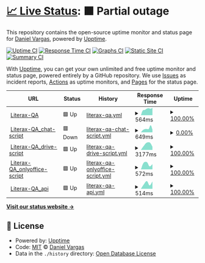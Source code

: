 # [📈 Live Status](https://demo.upptime.js.org): <!--live status--> **🟧 Partial outage**

This repository contains the open-source uptime monitor and status page for [Daniel Vargas](https://demo.upptime.js.org), powered by [Upptime](https://github.com/upptime/upptime).

[![Uptime CI](https://github.com/at-DanielVargas/literax-healts/workflows/Uptime%20CI/badge.svg)](https://github.com/at-DanielVargas/literax-healts/actions?query=workflow%3A%22Uptime+CI%22)
[![Response Time CI](https://github.com/at-DanielVargas/literax-healts/workflows/Response%20Time%20CI/badge.svg)](https://github.com/at-DanielVargas/literax-healts/actions?query=workflow%3A%22Response+Time+CI%22)
[![Graphs CI](https://github.com/at-DanielVargas/literax-healts/workflows/Graphs%20CI/badge.svg)](https://github.com/at-DanielVargas/literax-healts/actions?query=workflow%3A%22Graphs+CI%22)
[![Static Site CI](https://github.com/at-DanielVargas/literax-healts/workflows/Static%20Site%20CI/badge.svg)](https://github.com/at-DanielVargas/literax-healts/actions?query=workflow%3A%22Static+Site+CI%22)
[![Summary CI](https://github.com/at-DanielVargas/literax-healts/workflows/Summary%20CI/badge.svg)](https://github.com/at-DanielVargas/literax-healts/actions?query=workflow%3A%22Summary+CI%22)

With [Upptime](https://upptime.js.org), you can get your own unlimited and free uptime monitor and status page, powered entirely by a GitHub repository. We use [Issues](https://github.com/at-DanielVargas/literax-healts/issues) as incident reports, [Actions](https://github.com/at-DanielVargas/literax-healts/actions) as uptime monitors, and [Pages](https://demo.upptime.js.org) for the status page.

<!--start: status pages-->
<!-- This summary is generated by Upptime (https://github.com/upptime/upptime) -->
<!-- Do not edit this manually, your changes will be overwritten -->
<!-- prettier-ignore -->
| URL | Status | History | Response Time | Uptime |
| --- | ------ | ------- | ------------- | ------ |
| <img alt="" src="https://favicons.githubusercontent.com/literaxqa.origon.cloud" height="13"> [Literax-QA](https://literaxqa.origon.cloud/) | 🟩 Up | [literax-qa.yml](https://github.com/at-DanielVargas/literax-healts/commits/HEAD/history/literax-qa.yml) | <details><summary><img alt="Response time graph" src="./graphs/literax-qa/response-time-week.png" height="20"> 564ms</summary><br><a href="https://at-DanielVargas.github.io/literax-healts/history/literax-qa"><img alt="Response time 564" src="https://img.shields.io/endpoint?url=https%3A%2F%2Fraw.githubusercontent.com%2Fat-DanielVargas%2Fliterax-healts%2FHEAD%2Fapi%2Fliterax-qa%2Fresponse-time.json"></a><br><a href="https://at-DanielVargas.github.io/literax-healts/history/literax-qa"><img alt="24-hour response time 676" src="https://img.shields.io/endpoint?url=https%3A%2F%2Fraw.githubusercontent.com%2Fat-DanielVargas%2Fliterax-healts%2FHEAD%2Fapi%2Fliterax-qa%2Fresponse-time-day.json"></a><br><a href="https://at-DanielVargas.github.io/literax-healts/history/literax-qa"><img alt="7-day response time 564" src="https://img.shields.io/endpoint?url=https%3A%2F%2Fraw.githubusercontent.com%2Fat-DanielVargas%2Fliterax-healts%2FHEAD%2Fapi%2Fliterax-qa%2Fresponse-time-week.json"></a><br><a href="https://at-DanielVargas.github.io/literax-healts/history/literax-qa"><img alt="30-day response time 564" src="https://img.shields.io/endpoint?url=https%3A%2F%2Fraw.githubusercontent.com%2Fat-DanielVargas%2Fliterax-healts%2FHEAD%2Fapi%2Fliterax-qa%2Fresponse-time-month.json"></a><br><a href="https://at-DanielVargas.github.io/literax-healts/history/literax-qa"><img alt="1-year response time 564" src="https://img.shields.io/endpoint?url=https%3A%2F%2Fraw.githubusercontent.com%2Fat-DanielVargas%2Fliterax-healts%2FHEAD%2Fapi%2Fliterax-qa%2Fresponse-time-year.json"></a></details> | <details><summary><a href="https://at-DanielVargas.github.io/literax-healts/history/literax-qa">100.00%</a></summary><a href="https://at-DanielVargas.github.io/literax-healts/history/literax-qa"><img alt="All-time uptime 100.00%" src="https://img.shields.io/endpoint?url=https%3A%2F%2Fraw.githubusercontent.com%2Fat-DanielVargas%2Fliterax-healts%2FHEAD%2Fapi%2Fliterax-qa%2Fuptime.json"></a><br><a href="https://at-DanielVargas.github.io/literax-healts/history/literax-qa"><img alt="24-hour uptime 100.00%" src="https://img.shields.io/endpoint?url=https%3A%2F%2Fraw.githubusercontent.com%2Fat-DanielVargas%2Fliterax-healts%2FHEAD%2Fapi%2Fliterax-qa%2Fuptime-day.json"></a><br><a href="https://at-DanielVargas.github.io/literax-healts/history/literax-qa"><img alt="7-day uptime 100.00%" src="https://img.shields.io/endpoint?url=https%3A%2F%2Fraw.githubusercontent.com%2Fat-DanielVargas%2Fliterax-healts%2FHEAD%2Fapi%2Fliterax-qa%2Fuptime-week.json"></a><br><a href="https://at-DanielVargas.github.io/literax-healts/history/literax-qa"><img alt="30-day uptime 100.00%" src="https://img.shields.io/endpoint?url=https%3A%2F%2Fraw.githubusercontent.com%2Fat-DanielVargas%2Fliterax-healts%2FHEAD%2Fapi%2Fliterax-qa%2Fuptime-month.json"></a><br><a href="https://at-DanielVargas.github.io/literax-healts/history/literax-qa"><img alt="1-year uptime 100.00%" src="https://img.shields.io/endpoint?url=https%3A%2F%2Fraw.githubusercontent.com%2Fat-DanielVargas%2Fliterax-healts%2FHEAD%2Fapi%2Fliterax-qa%2Fuptime-year.json"></a></details>
| <img alt="" src="https://favicons.githubusercontent.com/front.literaxqa.origon.app" height="13"> [Literax-QA_chat-script](https://front.literaxqa.origon.app/chat_element/lit-chat.min.js) | 🟥 Down | [literax-qa-chat-script.yml](https://github.com/at-DanielVargas/literax-healts/commits/HEAD/history/literax-qa-chat-script.yml) | <details><summary><img alt="Response time graph" src="./graphs/literax-qa-chat-script/response-time-week.png" height="20"> 649ms</summary><br><a href="https://at-DanielVargas.github.io/literax-healts/history/literax-qa-chat-script"><img alt="Response time 649" src="https://img.shields.io/endpoint?url=https%3A%2F%2Fraw.githubusercontent.com%2Fat-DanielVargas%2Fliterax-healts%2FHEAD%2Fapi%2Fliterax-qa-chat-script%2Fresponse-time.json"></a><br><a href="https://at-DanielVargas.github.io/literax-healts/history/literax-qa-chat-script"><img alt="24-hour response time 469" src="https://img.shields.io/endpoint?url=https%3A%2F%2Fraw.githubusercontent.com%2Fat-DanielVargas%2Fliterax-healts%2FHEAD%2Fapi%2Fliterax-qa-chat-script%2Fresponse-time-day.json"></a><br><a href="https://at-DanielVargas.github.io/literax-healts/history/literax-qa-chat-script"><img alt="7-day response time 649" src="https://img.shields.io/endpoint?url=https%3A%2F%2Fraw.githubusercontent.com%2Fat-DanielVargas%2Fliterax-healts%2FHEAD%2Fapi%2Fliterax-qa-chat-script%2Fresponse-time-week.json"></a><br><a href="https://at-DanielVargas.github.io/literax-healts/history/literax-qa-chat-script"><img alt="30-day response time 649" src="https://img.shields.io/endpoint?url=https%3A%2F%2Fraw.githubusercontent.com%2Fat-DanielVargas%2Fliterax-healts%2FHEAD%2Fapi%2Fliterax-qa-chat-script%2Fresponse-time-month.json"></a><br><a href="https://at-DanielVargas.github.io/literax-healts/history/literax-qa-chat-script"><img alt="1-year response time 649" src="https://img.shields.io/endpoint?url=https%3A%2F%2Fraw.githubusercontent.com%2Fat-DanielVargas%2Fliterax-healts%2FHEAD%2Fapi%2Fliterax-qa-chat-script%2Fresponse-time-year.json"></a></details> | <details><summary><a href="https://at-DanielVargas.github.io/literax-healts/history/literax-qa-chat-script">0.00%</a></summary><a href="https://at-DanielVargas.github.io/literax-healts/history/literax-qa-chat-script"><img alt="All-time uptime 0.00%" src="https://img.shields.io/endpoint?url=https%3A%2F%2Fraw.githubusercontent.com%2Fat-DanielVargas%2Fliterax-healts%2FHEAD%2Fapi%2Fliterax-qa-chat-script%2Fuptime.json"></a><br><a href="https://at-DanielVargas.github.io/literax-healts/history/literax-qa-chat-script"><img alt="24-hour uptime 0.00%" src="https://img.shields.io/endpoint?url=https%3A%2F%2Fraw.githubusercontent.com%2Fat-DanielVargas%2Fliterax-healts%2FHEAD%2Fapi%2Fliterax-qa-chat-script%2Fuptime-day.json"></a><br><a href="https://at-DanielVargas.github.io/literax-healts/history/literax-qa-chat-script"><img alt="7-day uptime 0.00%" src="https://img.shields.io/endpoint?url=https%3A%2F%2Fraw.githubusercontent.com%2Fat-DanielVargas%2Fliterax-healts%2FHEAD%2Fapi%2Fliterax-qa-chat-script%2Fuptime-week.json"></a><br><a href="https://at-DanielVargas.github.io/literax-healts/history/literax-qa-chat-script"><img alt="30-day uptime 0.00%" src="https://img.shields.io/endpoint?url=https%3A%2F%2Fraw.githubusercontent.com%2Fat-DanielVargas%2Fliterax-healts%2FHEAD%2Fapi%2Fliterax-qa-chat-script%2Fuptime-month.json"></a><br><a href="https://at-DanielVargas.github.io/literax-healts/history/literax-qa-chat-script"><img alt="1-year uptime 0.00%" src="https://img.shields.io/endpoint?url=https%3A%2F%2Fraw.githubusercontent.com%2Fat-DanielVargas%2Fliterax-healts%2FHEAD%2Fapi%2Fliterax-qa-chat-script%2Fuptime-year.json"></a></details>
| <img alt="" src="https://favicons.githubusercontent.com/front.literaxqa.origon.app" height="13"> [Literax-QA_drive-script](https://front.literaxqa.origon.app/widget/lit-drive.min.js) | 🟩 Up | [literax-qa-drive-script.yml](https://github.com/at-DanielVargas/literax-healts/commits/HEAD/history/literax-qa-drive-script.yml) | <details><summary><img alt="Response time graph" src="./graphs/literax-qa-drive-script/response-time-week.png" height="20"> 3177ms</summary><br><a href="https://at-DanielVargas.github.io/literax-healts/history/literax-qa-drive-script"><img alt="Response time 3177" src="https://img.shields.io/endpoint?url=https%3A%2F%2Fraw.githubusercontent.com%2Fat-DanielVargas%2Fliterax-healts%2FHEAD%2Fapi%2Fliterax-qa-drive-script%2Fresponse-time.json"></a><br><a href="https://at-DanielVargas.github.io/literax-healts/history/literax-qa-drive-script"><img alt="24-hour response time 1766" src="https://img.shields.io/endpoint?url=https%3A%2F%2Fraw.githubusercontent.com%2Fat-DanielVargas%2Fliterax-healts%2FHEAD%2Fapi%2Fliterax-qa-drive-script%2Fresponse-time-day.json"></a><br><a href="https://at-DanielVargas.github.io/literax-healts/history/literax-qa-drive-script"><img alt="7-day response time 3177" src="https://img.shields.io/endpoint?url=https%3A%2F%2Fraw.githubusercontent.com%2Fat-DanielVargas%2Fliterax-healts%2FHEAD%2Fapi%2Fliterax-qa-drive-script%2Fresponse-time-week.json"></a><br><a href="https://at-DanielVargas.github.io/literax-healts/history/literax-qa-drive-script"><img alt="30-day response time 3177" src="https://img.shields.io/endpoint?url=https%3A%2F%2Fraw.githubusercontent.com%2Fat-DanielVargas%2Fliterax-healts%2FHEAD%2Fapi%2Fliterax-qa-drive-script%2Fresponse-time-month.json"></a><br><a href="https://at-DanielVargas.github.io/literax-healts/history/literax-qa-drive-script"><img alt="1-year response time 3177" src="https://img.shields.io/endpoint?url=https%3A%2F%2Fraw.githubusercontent.com%2Fat-DanielVargas%2Fliterax-healts%2FHEAD%2Fapi%2Fliterax-qa-drive-script%2Fresponse-time-year.json"></a></details> | <details><summary><a href="https://at-DanielVargas.github.io/literax-healts/history/literax-qa-drive-script">100.00%</a></summary><a href="https://at-DanielVargas.github.io/literax-healts/history/literax-qa-drive-script"><img alt="All-time uptime 100.00%" src="https://img.shields.io/endpoint?url=https%3A%2F%2Fraw.githubusercontent.com%2Fat-DanielVargas%2Fliterax-healts%2FHEAD%2Fapi%2Fliterax-qa-drive-script%2Fuptime.json"></a><br><a href="https://at-DanielVargas.github.io/literax-healts/history/literax-qa-drive-script"><img alt="24-hour uptime 100.00%" src="https://img.shields.io/endpoint?url=https%3A%2F%2Fraw.githubusercontent.com%2Fat-DanielVargas%2Fliterax-healts%2FHEAD%2Fapi%2Fliterax-qa-drive-script%2Fuptime-day.json"></a><br><a href="https://at-DanielVargas.github.io/literax-healts/history/literax-qa-drive-script"><img alt="7-day uptime 100.00%" src="https://img.shields.io/endpoint?url=https%3A%2F%2Fraw.githubusercontent.com%2Fat-DanielVargas%2Fliterax-healts%2FHEAD%2Fapi%2Fliterax-qa-drive-script%2Fuptime-week.json"></a><br><a href="https://at-DanielVargas.github.io/literax-healts/history/literax-qa-drive-script"><img alt="30-day uptime 100.00%" src="https://img.shields.io/endpoint?url=https%3A%2F%2Fraw.githubusercontent.com%2Fat-DanielVargas%2Fliterax-healts%2FHEAD%2Fapi%2Fliterax-qa-drive-script%2Fuptime-month.json"></a><br><a href="https://at-DanielVargas.github.io/literax-healts/history/literax-qa-drive-script"><img alt="1-year uptime 100.00%" src="https://img.shields.io/endpoint?url=https%3A%2F%2Fraw.githubusercontent.com%2Fat-DanielVargas%2Fliterax-healts%2FHEAD%2Fapi%2Fliterax-qa-drive-script%2Fuptime-year.json"></a></details>
| <img alt="" src="https://favicons.githubusercontent.com/texteditor.literaxqa.origon.app" height="13"> [Literax-QA_onlyoffice-script](https://texteditor.literaxqa.origon.app/web/js/webcomponent.onlyoffice.min.js) | 🟩 Up | [literax-qa-onlyoffice-script.yml](https://github.com/at-DanielVargas/literax-healts/commits/HEAD/history/literax-qa-onlyoffice-script.yml) | <details><summary><img alt="Response time graph" src="./graphs/literax-qa-onlyoffice-script/response-time-week.png" height="20"> 572ms</summary><br><a href="https://at-DanielVargas.github.io/literax-healts/history/literax-qa-onlyoffice-script"><img alt="Response time 572" src="https://img.shields.io/endpoint?url=https%3A%2F%2Fraw.githubusercontent.com%2Fat-DanielVargas%2Fliterax-healts%2FHEAD%2Fapi%2Fliterax-qa-onlyoffice-script%2Fresponse-time.json"></a><br><a href="https://at-DanielVargas.github.io/literax-healts/history/literax-qa-onlyoffice-script"><img alt="24-hour response time 525" src="https://img.shields.io/endpoint?url=https%3A%2F%2Fraw.githubusercontent.com%2Fat-DanielVargas%2Fliterax-healts%2FHEAD%2Fapi%2Fliterax-qa-onlyoffice-script%2Fresponse-time-day.json"></a><br><a href="https://at-DanielVargas.github.io/literax-healts/history/literax-qa-onlyoffice-script"><img alt="7-day response time 572" src="https://img.shields.io/endpoint?url=https%3A%2F%2Fraw.githubusercontent.com%2Fat-DanielVargas%2Fliterax-healts%2FHEAD%2Fapi%2Fliterax-qa-onlyoffice-script%2Fresponse-time-week.json"></a><br><a href="https://at-DanielVargas.github.io/literax-healts/history/literax-qa-onlyoffice-script"><img alt="30-day response time 572" src="https://img.shields.io/endpoint?url=https%3A%2F%2Fraw.githubusercontent.com%2Fat-DanielVargas%2Fliterax-healts%2FHEAD%2Fapi%2Fliterax-qa-onlyoffice-script%2Fresponse-time-month.json"></a><br><a href="https://at-DanielVargas.github.io/literax-healts/history/literax-qa-onlyoffice-script"><img alt="1-year response time 572" src="https://img.shields.io/endpoint?url=https%3A%2F%2Fraw.githubusercontent.com%2Fat-DanielVargas%2Fliterax-healts%2FHEAD%2Fapi%2Fliterax-qa-onlyoffice-script%2Fresponse-time-year.json"></a></details> | <details><summary><a href="https://at-DanielVargas.github.io/literax-healts/history/literax-qa-onlyoffice-script">100.00%</a></summary><a href="https://at-DanielVargas.github.io/literax-healts/history/literax-qa-onlyoffice-script"><img alt="All-time uptime 100.00%" src="https://img.shields.io/endpoint?url=https%3A%2F%2Fraw.githubusercontent.com%2Fat-DanielVargas%2Fliterax-healts%2FHEAD%2Fapi%2Fliterax-qa-onlyoffice-script%2Fuptime.json"></a><br><a href="https://at-DanielVargas.github.io/literax-healts/history/literax-qa-onlyoffice-script"><img alt="24-hour uptime 100.00%" src="https://img.shields.io/endpoint?url=https%3A%2F%2Fraw.githubusercontent.com%2Fat-DanielVargas%2Fliterax-healts%2FHEAD%2Fapi%2Fliterax-qa-onlyoffice-script%2Fuptime-day.json"></a><br><a href="https://at-DanielVargas.github.io/literax-healts/history/literax-qa-onlyoffice-script"><img alt="7-day uptime 100.00%" src="https://img.shields.io/endpoint?url=https%3A%2F%2Fraw.githubusercontent.com%2Fat-DanielVargas%2Fliterax-healts%2FHEAD%2Fapi%2Fliterax-qa-onlyoffice-script%2Fuptime-week.json"></a><br><a href="https://at-DanielVargas.github.io/literax-healts/history/literax-qa-onlyoffice-script"><img alt="30-day uptime 100.00%" src="https://img.shields.io/endpoint?url=https%3A%2F%2Fraw.githubusercontent.com%2Fat-DanielVargas%2Fliterax-healts%2FHEAD%2Fapi%2Fliterax-qa-onlyoffice-script%2Fuptime-month.json"></a><br><a href="https://at-DanielVargas.github.io/literax-healts/history/literax-qa-onlyoffice-script"><img alt="1-year uptime 100.00%" src="https://img.shields.io/endpoint?url=https%3A%2F%2Fraw.githubusercontent.com%2Fat-DanielVargas%2Fliterax-healts%2FHEAD%2Fapi%2Fliterax-qa-onlyoffice-script%2Fuptime-year.json"></a></details>
| <img alt="" src="https://favicons.githubusercontent.com/api.literaxqa.origon.app" height="13"> [Literax-QA_api](https://api.literaxqa.origon.app/api/v2/users) | 🟩 Up | [literax-qa-api.yml](https://github.com/at-DanielVargas/literax-healts/commits/HEAD/history/literax-qa-api.yml) | <details><summary><img alt="Response time graph" src="./graphs/literax-qa-api/response-time-week.png" height="20"> 514ms</summary><br><a href="https://at-DanielVargas.github.io/literax-healts/history/literax-qa-api"><img alt="Response time 514" src="https://img.shields.io/endpoint?url=https%3A%2F%2Fraw.githubusercontent.com%2Fat-DanielVargas%2Fliterax-healts%2FHEAD%2Fapi%2Fliterax-qa-api%2Fresponse-time.json"></a><br><a href="https://at-DanielVargas.github.io/literax-healts/history/literax-qa-api"><img alt="24-hour response time 657" src="https://img.shields.io/endpoint?url=https%3A%2F%2Fraw.githubusercontent.com%2Fat-DanielVargas%2Fliterax-healts%2FHEAD%2Fapi%2Fliterax-qa-api%2Fresponse-time-day.json"></a><br><a href="https://at-DanielVargas.github.io/literax-healts/history/literax-qa-api"><img alt="7-day response time 514" src="https://img.shields.io/endpoint?url=https%3A%2F%2Fraw.githubusercontent.com%2Fat-DanielVargas%2Fliterax-healts%2FHEAD%2Fapi%2Fliterax-qa-api%2Fresponse-time-week.json"></a><br><a href="https://at-DanielVargas.github.io/literax-healts/history/literax-qa-api"><img alt="30-day response time 514" src="https://img.shields.io/endpoint?url=https%3A%2F%2Fraw.githubusercontent.com%2Fat-DanielVargas%2Fliterax-healts%2FHEAD%2Fapi%2Fliterax-qa-api%2Fresponse-time-month.json"></a><br><a href="https://at-DanielVargas.github.io/literax-healts/history/literax-qa-api"><img alt="1-year response time 514" src="https://img.shields.io/endpoint?url=https%3A%2F%2Fraw.githubusercontent.com%2Fat-DanielVargas%2Fliterax-healts%2FHEAD%2Fapi%2Fliterax-qa-api%2Fresponse-time-year.json"></a></details> | <details><summary><a href="https://at-DanielVargas.github.io/literax-healts/history/literax-qa-api">100.00%</a></summary><a href="https://at-DanielVargas.github.io/literax-healts/history/literax-qa-api"><img alt="All-time uptime 100.00%" src="https://img.shields.io/endpoint?url=https%3A%2F%2Fraw.githubusercontent.com%2Fat-DanielVargas%2Fliterax-healts%2FHEAD%2Fapi%2Fliterax-qa-api%2Fuptime.json"></a><br><a href="https://at-DanielVargas.github.io/literax-healts/history/literax-qa-api"><img alt="24-hour uptime 100.00%" src="https://img.shields.io/endpoint?url=https%3A%2F%2Fraw.githubusercontent.com%2Fat-DanielVargas%2Fliterax-healts%2FHEAD%2Fapi%2Fliterax-qa-api%2Fuptime-day.json"></a><br><a href="https://at-DanielVargas.github.io/literax-healts/history/literax-qa-api"><img alt="7-day uptime 100.00%" src="https://img.shields.io/endpoint?url=https%3A%2F%2Fraw.githubusercontent.com%2Fat-DanielVargas%2Fliterax-healts%2FHEAD%2Fapi%2Fliterax-qa-api%2Fuptime-week.json"></a><br><a href="https://at-DanielVargas.github.io/literax-healts/history/literax-qa-api"><img alt="30-day uptime 100.00%" src="https://img.shields.io/endpoint?url=https%3A%2F%2Fraw.githubusercontent.com%2Fat-DanielVargas%2Fliterax-healts%2FHEAD%2Fapi%2Fliterax-qa-api%2Fuptime-month.json"></a><br><a href="https://at-DanielVargas.github.io/literax-healts/history/literax-qa-api"><img alt="1-year uptime 100.00%" src="https://img.shields.io/endpoint?url=https%3A%2F%2Fraw.githubusercontent.com%2Fat-DanielVargas%2Fliterax-healts%2FHEAD%2Fapi%2Fliterax-qa-api%2Fuptime-year.json"></a></details>

<!--end: status pages-->

[**Visit our status website →**](https://demo.upptime.js.org)

## 📄 License

- Powered by: [Upptime](https://github.com/upptime/upptime)
- Code: [MIT](./LICENSE) © [Daniel Vargas](https://demo.upptime.js.org)
- Data in the `./history` directory: [Open Database License](https://opendatacommons.org/licenses/odbl/1-0/)
